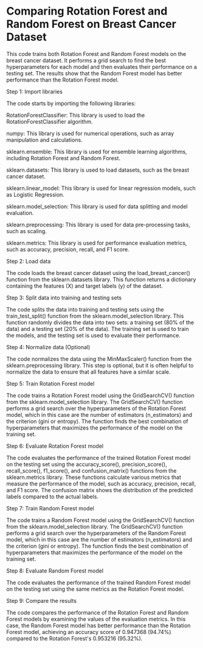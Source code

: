 # Comparing Rotation Forest and Random Forest on Breast Cancer Dataset

This code trains both Rotation Forest and Random Forest models on the breast cancer dataset. It performs a grid search to find the best hyperparameters for each model and then evaluates their performance on a testing set. The results show that the Random Forest model has better performance than the Rotation Forest model.

Step 1: Import libraries

The code starts by importing the following libraries:

RotationForestClassifier: This library is used to load the RotationForestClassifier algorithm.

numpy: This library is used for numerical operations, such as array manipulation and calculations.

sklearn.ensemble: This library is used for ensemble learning algorithms, including Rotation Forest and Random Forest.

sklearn.datasets: This library is used to load datasets, such as the breast cancer dataset.

sklearn.linear_model: This library is used for linear regression models, such as Logistic Regression.

sklearn.model_selection: This library is used for data splitting and model evaluation.

sklearn.preprocessing: This library is used for data pre-processing tasks, such as scaling.

sklearn.metrics: This library is used for performance evaluation metrics, such as accuracy, precision, recall, and F1 score.

Step 2: Load data

The code loads the breast cancer dataset using the load_breast_cancer() function from the sklearn.datasets library. This function returns a dictionary containing the features (X) and target labels (y) of the dataset.

Step 3: Split data into training and testing sets

The code splits the data into training and testing sets using the train_test_split() function from the sklearn.model_selection library. This function randomly divides the data into two sets: a training set (80% of the data) and a testing set (20% of the data). The training set is used to train the models, and the testing set is used to evaluate their performance.

Step 4: Normalize data (Optional)

The code normalizes the data using the MinMaxScaler() function from the sklearn.preprocessing library. This step is optional, but it is often helpful to normalize the data to ensure that all features have a similar scale.

Step 5: Train Rotation Forest model

The code trains a Rotation Forest model using the GridSearchCV() function from the sklearn.model_selection library. The GridSearchCV() function performs a grid search over the hyperparameters of the Rotation Forest model, which in this case are the number of estimators (n_estimators) and the criterion (gini or entropy). The function finds the best combination of hyperparameters that maximizes the performance of the model on the training set.

Step 6: Evaluate Rotation Forest model

The code evaluates the performance of the trained Rotation Forest model on the testing set using the accuracy_score(), precision_score(), recall_score(), f1_score(), and confusion_matrix() functions from the sklearn.metrics library. These functions calculate various metrics that measure the performance of the model, such as accuracy, precision, recall, and F1 score. The confusion matrix shows the distribution of the predicted labels compared to the actual labels.

Step 7: Train Random Forest model

The code trains a Random Forest model using the GridSearchCV() function from the sklearn.model_selection library. The GridSearchCV() function performs a grid search over the hyperparameters of the Random Forest model, which in this case are the number of estimators (n_estimators) and the criterion (gini or entropy). The function finds the best combination of hyperparameters that maximizes the performance of the model on the training set.

Step 8: Evaluate Random Forest model

The code evaluates the performance of the trained Random Forest model on the testing set using the same metrics as the Rotation Forest model.

Step 9: Compare the results

The code compares the performance of the Rotation Forest and Random Forest models by examining the values of the evaluation metrics. In this case, the Random Forest model has better performance than the Rotation Forest model, achieving an accuracy score of 0.947368 (94.74%) compared to the Rotation Forest's 0.953216 (95.32%).
